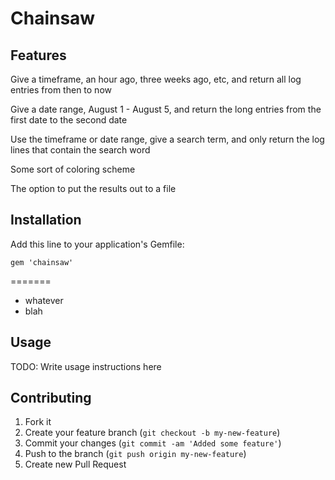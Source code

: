 # Chainsaw

## Features

Give a timeframe, an hour ago, three weeks ago, etc, and return all log entries from then to now 

Give a date range, August 1 - August 5, and return the long entries from the first date to the second date

Use the timeframe or date range, give a search term, and only return the log lines that contain the search word

Some sort of coloring scheme

The option to put the results out to a file

## Installation

Add this line to your application's Gemfile:

    gem 'chainsaw'
=======
* whatever
* blah

## Usage

TODO: Write usage instructions here

## Contributing

1. Fork it
2. Create your feature branch (`git checkout -b my-new-feature`)
3. Commit your changes (`git commit -am 'Added some feature'`)
4. Push to the branch (`git push origin my-new-feature`)
5. Create new Pull Request
